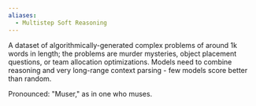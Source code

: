 ```yaml
---
aliases:
  - Multistep Soft Reasoning
---
```

A dataset of algorithmically-generated complex problems of around 1k words in length; the problems are murder mysteries, object placement questions, or team allocation optimizations. Models need to combine reasoning and very long-range context parsing - few models score better than random.

Pronounced: "Muser," as in one who muses.